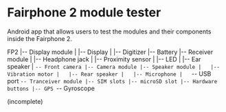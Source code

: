 # Fairphone 2 module tester
Android app that allows users to test the modules and their components inside the Fairphone 2.

FP2
|-- Display module
|   |-- Display
|   |-- Digitizer
|-- Battery
|-- Receiver module
|   |-- Headphone jack
|   |-- Proximity sensor
|   |-- LED
|   |-- Ear speaker
|   `-- Front camera
|-- Camera module
|-- Speaker module
|   |-- Vibration motor
|   |-- Rear speaker
|   |-- Microphone
|   `-- USB port
`-- Tranceiver module
    |-- SIM slots
    |-- microSD slot
    |-- Hardware buttons
    |-- GPS
    `-- Gyroscope 

(incomplete)

